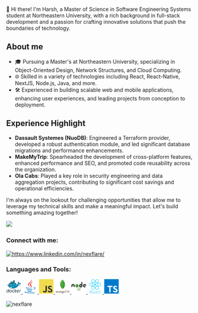 👋 Hi there! I'm Harsh, a Master of Science in Software Engineering Systems student at Northeastern University, with a rich background in full-stack development and a passion for crafting innovative solutions that push the boundaries of technology.
<h2>About me</h2>
<ul>
<li>🎓 Pursuing a Master's at Northeastern University, specializing in Object-Oriented Design, Network Structures, and Cloud Computing.</li>
<li>🌐 Skilled in a variety of technologies including React, React-Native, NextJS, Node.js, Java, and more.</li>
<li>🛠 Experienced in building scalable web and mobile applications, enhancing user experiences, and leading projects from conception to deployment.</li>
</ul>

<h2>Experience Highlight</h2>
<ul>
<li><b>Dassault Systemes (NuoDB)</b>: Engineered a Terraform provider, developed a robust authentication module, and led significant database migrations and performance enhancements.</li>
<li><b>MakeMyTrip</b>: Spearheaded the development of cross-platform features, enhanced performance and SEO, and promoted code reusability across the organization.</li>
<li><b>Ola Cabs</b>: Played a key role in security engineering and data aggregation projects, contributing to significant cost savings and operational efficiencies.</li>
</ul>

I'm always on the lookout for challenging opportunities that allow me to leverage my technical skills and make a meaningful impact. Let's build something amazing together!

![](https://komarev.com/ghpvc/?username=Nexflare&color=blue)

<h3 align="left">Connect with me:</h3>
<p align="left">
<a href="https://linkedin.com/in/nexflare/" target="blank"><img align="center" src="https://raw.githubusercontent.com/rahuldkjain/github-profile-readme-generator/master/src/images/icons/Social/linked-in-alt.svg" alt="https://www.linkedin.com/in/nexflare/" height="30" width="40" /></a>
</p>

<h3 align="left">Languages and Tools:</h3>
<p align="left"> <a href="https://www.docker.com/" target="_blank" rel="noreferrer"> <img src="https://raw.githubusercontent.com/devicons/devicon/master/icons/docker/docker-original-wordmark.svg" alt="docker" width="40" height="40"/> </a> <a href="https://www.java.com" target="_blank" rel="noreferrer"> <img src="https://raw.githubusercontent.com/devicons/devicon/master/icons/java/java-original.svg" alt="java" width="40" height="40"/> </a> <a href="https://developer.mozilla.org/en-US/docs/Web/JavaScript" target="_blank" rel="noreferrer"> <img src="https://raw.githubusercontent.com/devicons/devicon/master/icons/javascript/javascript-original.svg" alt="javascript" width="40" height="40"/> </a> <a href="https://www.mongodb.com/" target="_blank" rel="noreferrer"> <img src="https://raw.githubusercontent.com/devicons/devicon/master/icons/mongodb/mongodb-original-wordmark.svg" alt="mongodb" width="40" height="40"/> </a> <a href="https://nodejs.org" target="_blank" rel="noreferrer"> <img src="https://raw.githubusercontent.com/devicons/devicon/master/icons/nodejs/nodejs-original-wordmark.svg" alt="nodejs" width="40" height="40"/> </a> <a href="https://reactjs.org/" target="_blank" rel="noreferrer"> <img src="https://raw.githubusercontent.com/devicons/devicon/master/icons/react/react-original-wordmark.svg" alt="react" width="40" height="40"/> </a> <a href="https://www.typescriptlang.org/" target="_blank" rel="noreferrer"> <img src="https://raw.githubusercontent.com/devicons/devicon/master/icons/typescript/typescript-original.svg" alt="typescript" width="40" height="40"/> </a> </p>

<p><img align="center" src="https://github-readme-stats.vercel.app/api/top-langs?username=nexflare&show_icons=true&locale=en&layout=compact" alt="nexflare" /></p>
